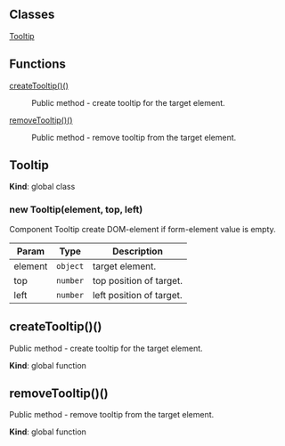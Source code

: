 ## Classes

<dl>
<dt><a href="#Tooltip">Tooltip</a></dt>
<dd></dd>
</dl>

## Functions

<dl>
<dt><a href="#createTooltip_new">createTooltip()()</a></dt>
<dd><p>Public method - create tooltip for the target element.</p>
</dd>
<dt><a href="#removeTooltip_new">removeTooltip()()</a></dt>
<dd><p>Public method - remove tooltip from the target element.</p>
</dd>
</dl>

<a name="Tooltip"></a>

## Tooltip
**Kind**: global class
<a name="new_Tooltip_new"></a>

### new Tooltip(element, top, left)
Component Tooltip create DOM-element if form-element value is empty.


| Param | Type | Description |
| --- | --- | --- |
| element | <code>object</code> | target element. |
| top | <code>number</code> | top position of target. |
| left | <code>number</code> | left position of target. |

<a name="createTooltip_new"></a>

## createTooltip()()
Public method - create tooltip for the target element.

**Kind**: global function
<a name="removeTooltip_new"></a>

## removeTooltip()()
Public method - remove tooltip from the target element.

**Kind**: global function